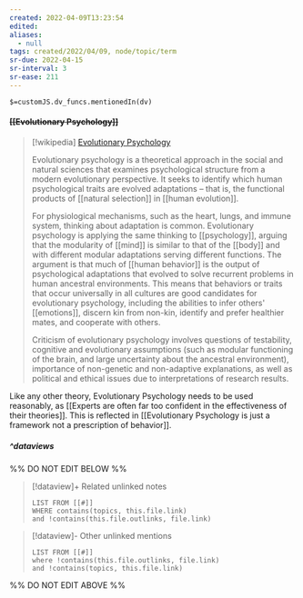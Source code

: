 ```yaml
---
created: 2022-04-09T13:23:54 
edited: 
aliases:
  - null
tags: created/2022/04/09, node/topic/term
sr-due: 2022-04-15
sr-interval: 3
sr-ease: 211
---
```

`$=customJS.dv_funcs.mentionedIn(dv)`

#### <s class="topic-title">[[Evolutionary Psychology]]</s>

> [!wikipedia] [Evolutionary Psychology](https://en.wikipedia.org/wiki/Evolutionary%20psychology)
> 
> Evolutionary psychology is a theoretical approach in the social and natural sciences that examines psychological structure from a modern evolutionary perspective. It seeks to identify which human psychological traits are evolved adaptations – that is, the functional products of [[natural selection]] in [[human evolution]]. 
> 
> For physiological mechanisms, such as the heart, lungs, and immune system, thinking about adaptation is common. 
> Evolutionary psychology is applying the same thinking to [[psychology]], arguing that the modularity of [[mind]] is similar to that of the [[body]] and with different modular adaptations serving different functions. 
> The argument is that much of [[human behavior]] is the output of psychological adaptations that evolved to solve recurrent problems in human ancestral environments.
> This means that behaviors or traits that occur universally in all cultures are good candidates for evolutionary psychology,
> including the abilities to infer others' [[emotions]], discern kin from non-kin, identify and prefer healthier mates, and cooperate with others.
> 
> Criticism of evolutionary psychology involves questions of testability, cognitive and evolutionary assumptions (such as modular functioning of the brain, and large uncertainty about the ancestral environment), importance of non-genetic and non-adaptive explanations, as well as political and ethical issues due to interpretations of research results.
>

Like any other theory, Evolutionary Psychology needs to be used reasonably, 
as [[Experts are often far too confident in the effectiveness of their theories]].
This is reflected 
in [[Evolutionary Psychology is just a framework not a prescription of behavior]].


##### ^dataviews

%% DO NOT EDIT BELOW %%
> [!dataview]+ Related unlinked notes
> ```dataview
> LIST FROM [[#]]
> WHERE contains(topics, this.file.link)
> and !contains(this.file.outlinks, file.link)
> ```
 
> [!dataview]- Other unlinked mentions
> ```dataview
> LIST FROM [[#]]
> where !contains(this.file.outlinks, file.link)
> and !contains(topics, this.file.link)
> ```

%% DO NOT EDIT ABOVE %%
